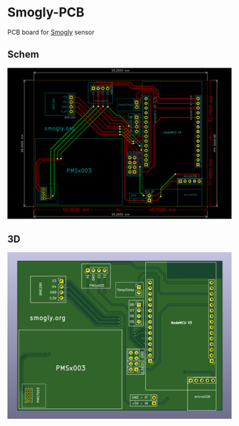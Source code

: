 # Smogly-PCB
PCB board for [Smogly](https://github.com/hackerspace-silesia/Smogomierz) sensor

## Schem
![Smogly1](https://raw.githubusercontent.com/bfaliszek/Smogly-PCB/main/screens/PCB.png)

## 3D
![Smogly1](https://raw.githubusercontent.com/bfaliszek/Smogly-PCB/main/screens/PCB_3D.png)
